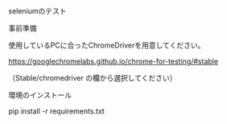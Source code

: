 seleniumのテスト

事前準備

使用しているPCに合ったChromeDriverを用意してください。

https://googlechromelabs.github.io/chrome-for-testing/#stable

（Stable/chromedriver の欄から選択してください）


環境のインストール

pip install -r requirements.txt